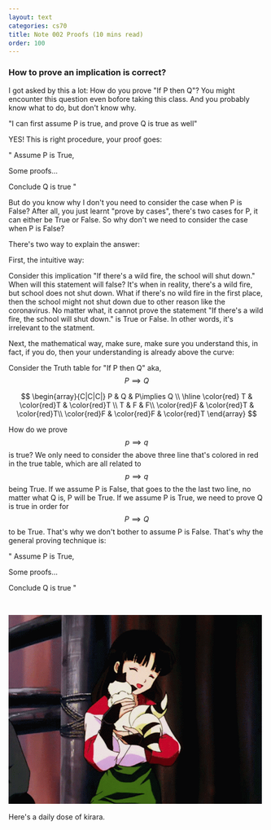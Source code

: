 ```yaml
---
layout: text
categories: cs70
title: Note 002 Proofs (10 mins read)
order: 100
---
```

### How to prove an implication is correct?

I got asked by this a lot: How do you prove "If P then Q"? You might encounter this question even bofore taking this class. And you probably know what to do, but don't know why.

"I can first assume P is true, and prove Q is true as well"

YES! This is right procedure, your proof goes:

"
Assume P is True,

Some proofs...

Conclude Q is true
"

But do you know why I don't you need to consider the case when P is False? After all, you just learnt "prove by cases", there's two cases for P, it can either be True or False. So why don't we need to consider the case when P is False?

There's two way to explain the answer: 

First, the intuitive way: 

Consider this implication "If there's a wild fire, the school will shut down." When will this statement will false? It's when in reality, there's a wild fire, but school does not shut down. What if there's no wild fire in the first place, then the school might not shut down due to other reason like the coronavirus. No matter what, it cannot prove the statement "If there's a wild fire, the school will shut down." is True or False. In other words, it's irrelevant to the statment.

Next, the mathematical way, make sure, make sure you understand this, in fact, if you do, then your understanding is already above the curve:

Consider the Truth table for "If P then Q" aka, $$ P \implies Q$$

$$
\begin{array}{C|C|C|}
P & Q & P\implies Q \\
\hline
\color{red} T & \color{red}T & \color{red}T \\
T & F & F\\
\color{red}F & \color{red}T & \color{red}T\\
\color{red}F & \color{red}F & \color{red}T
\end{array} 
$$


How do we prove $$p\implies q$$ is true? We only need to consider the above three line that's colored in red in the true table, which are all related to $$p \implies q$$ being True. If we assume P is False, that goes to the the last two line, no matter what Q is, P will be True. If we assume P is True, we need to prove Q is true in order for $$P\implies Q$$ to be True. That's why we don't bother to assume P is False. That's why the general proving technique is: 

"
Assume P is True,

Some proofs...

Conclude Q is true
"

<br>

![image info](/assets/images/cs70/w2.gif)

Here's a daily dose of kirara.